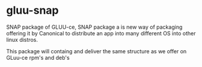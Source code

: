 # gluu-snap
SNAP package of GLUU-ce, SNAP package a is new way of 
packaging offering it by Canonical to distribute an app into many different OS into other linux distros.

This package will containg and deliver the same structure as we offer on GLuu-ce rpm's and deb's
